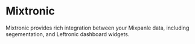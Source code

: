 Mixtronic
=========

Mixtronic provides rich integration between your Mixpanle data, including segementation, and Leftronic dashboard widgets.